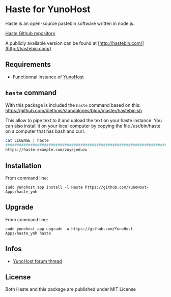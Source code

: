 # Haste for YunoHost

Haste is an open-source pastebin software written in node.js.

[Haste Github repository](https://github.com/seejohnrun/haste-server)

A publicly available version can be found at [http://hastebin.com/](http://hastebin.com/)

## Requirements
- Functionnal instance of [YunoHost](https://yunohost.org)

## `haste` command

With this package is included the `haste` command based on this:
https://github.com/diethnis/standalones/blob/master/hastebin.sh

This allow to pipe text to it and upload the text on your haste instance. You can also install it on your local computer by copying the file /usr/bin/haste on a computer that has bash and curl.

```bash
cat LICENSE | haste
######################################################################## 100,0%
https://haste.example.com/zuyejeduzu
```

## Installation
From command line:

`sudo yunohost app install -l Haste https://github.com/YunoHost-Apps/haste_ynh`

## Upgrade
From command line:

`sudo yunohost app upgrade -u https://github.com/YunoHost-Apps/haste_ynh haste`

## Infos

- [YunoHost forum thread](https://forum.yunohost.org/t/haste-package-pastebin-software/2038)

## License

Both Haste and this package are published under MIT License
